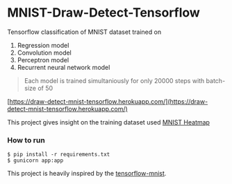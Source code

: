 # MNIST-Draw-Detect-Tensorflow

Tensorflow classification of MNIST dataset trained on

1. Regression model
2. Convolution model
3. Perceptron model
4. Recurrent neural network model

> Each model is trained simultaniously for only 20000 steps with batch-size of 50

[https://draw-detect-mnist-tensorflow.herokuapp.com/](https://draw-detect-mnist-tensorflow.herokuapp.com/)

This project gives insight on the training dataset used [MNIST Heatmap](https://github.com/Shivakishore14/MNIST-heatmap-tensorflow)

### How to run
```
$ pip install -r requirements.txt
$ gunicorn app:app
```

This project is heavily inspired by the [tensorflow-mnist](https://github.com/sugyan/tensorflow-mnist).
